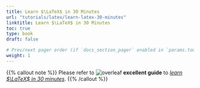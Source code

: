```yaml
---
title: Learn $\LaTeX$ in 30 Minutes
url: "tutorials/latex/learn-latex-30-minutes"
linktitle: Learn $\LaTeX$ in 30 Minutes
toc: true
type: book
draft: false

# Prev/next pager order (if `docs_section_pager` enabled in `params.toml`)
weight: 1
---
```


{{% callout note %}}
Please refer to <img draggable="false" class="icon" style="margin-bottom: 0px;" alt="overleaf" src="/icon/overleaf.svg"> **excellent guide** to [_learn $\LaTeX$ in 30 minutes_](https://www.overleaf.com/learn/latex/Learn_LaTeX_in_30_minutes).
{{% /callout %}}